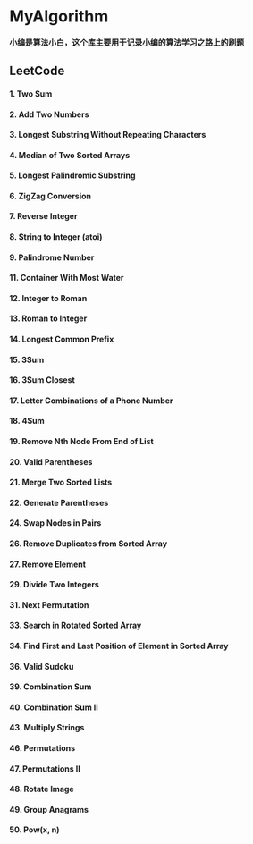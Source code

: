 # MyAlgorithm
**小编是算法小白，这个库主要用于记录小编的算法学习之路上的刷题**
## LeetCode
#### 1. Two Sum
#### 2. Add Two Numbers
#### 3. Longest Substring Without Repeating Characters
#### 4. Median of Two Sorted Arrays
#### 5. Longest Palindromic Substring
#### 6. ZigZag Conversion
#### 7. Reverse Integer
#### 8. String to Integer (atoi)
#### 9. Palindrome Number

#### 11. Container With Most Water

#### 12. Integer to Roman

#### 13. Roman to Integer

#### 14. Longest Common Prefix

#### 15. 3Sum

#### 16. 3Sum Closest

#### 17. Letter Combinations of a Phone Number

#### 18. 4Sum

#### 19. Remove Nth Node From End of List

#### 20. Valid Parentheses

#### 21. Merge Two Sorted Lists

#### 22. Generate Parentheses

#### 24. Swap Nodes in Pairs

#### 26. Remove Duplicates from Sorted Array
#### 27. Remove Element

#### 29. Divide Two Integers

#### 31. Next Permutation    

#### 33. Search in Rotated Sorted Array    

#### 34. Find First and Last Position of Element in Sorted Array    

#### 36. Valid Sudoku

#### 39. Combination Sum 

#### 40. Combination Sum II    

#### 43. Multiply Strings    

#### 46. Permutations

#### 47. Permutations II    

#### 48. Rotate Image    

#### 49. Group Anagrams    

#### 50. Pow(x, n)